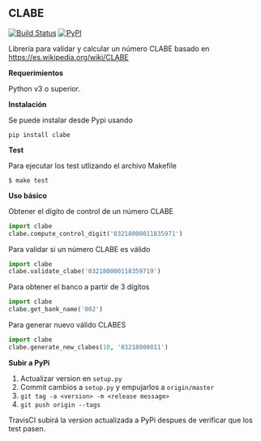 ## CLABE

[![Build Status](https://travis-ci.com/cuenca-mx/clabe-python.svg?branch=master)](https://travis-ci.com/cuenca-mx/clabe-python)
[![PyPI](https://img.shields.io/pypi/v/clabe.svg)](https://pypi.org/project/clabe/)

Librería para validar y calcular un número CLABE basado en
https://es.wikipedia.org/wiki/CLABE

**Requerimientos**

Python v3 o superior.

**Instalación**

Se puede instalar desde Pypi usando

```
pip install clabe
```

**Test**

Para ejecutar los test utlizando el archivo Makefile

```
$ make test
```

**Uso básico**

Obtener el dígito de control de un número CLABE

```python
import clabe
clabe.compute_control_digit('03218000011835971')
```

Para validar si un número CLABE es válido

```python
import clabe
clabe.validate_clabe('032180000118359719')
```

Para obtener el banco a partir de 3 dígitos

```python
import clabe
clabe.get_bank_name('002')
```

Para generar nuevo válido CLABES

```python
import clabe
clabe.generate_new_clabes(10, '03218000011')
```

**Subir a PyPi**

1. Actualizar version en `setup.py`
1. Commit cambios a `setup.py` y empujarlos a `origin/master`
1. `git tag -a <version> -m <release message>`
1. `git push origin --tags`

TravisCI subirá la version actualizada a PyPi despues de verificar que los test pasen.
